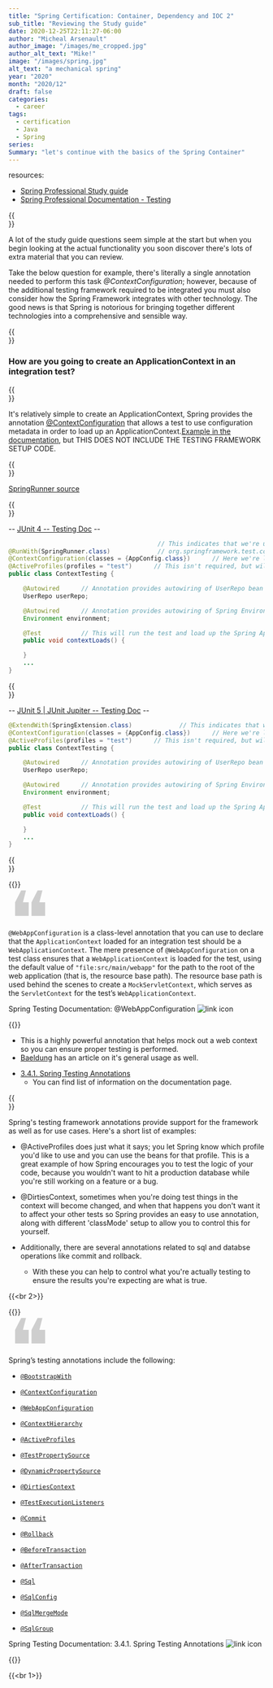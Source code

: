 ```yaml
---
title: "Spring Certification: Container, Dependency and IOC 2"
sub_title: "Reviewing the Study guide"
date: 2020-12-25T22:11:27-06:00
author: "Micheal Arsenault"
author_image: "/images/me_cropped.jpg"
author_alt_text: "Mike!"
image: "/images/spring.jpg"
alt_text: "a mechanical spring"
year: "2020"
month: "2020/12"
draft: false
categories:
  - career
tags:
  - certification
  - Java
  - Spring
series:
Summary: "let's continue with the basics of the Spring Container"
---
```


resources:

* [Spring Professional Study guide](https://pivotalcontent.s3.amazonaws.com/academy/Spring-Professional-Certification-Study-Guide.pdf)
* [Spring Professional Documentation - Testing](https://docs.spring.io/spring-framework/docs/current/reference/html/testing.html#testing)

{{<br >}}

<!-- let's continue with the 'Container, Dependency and IOC' section of the study guide, -->

A lot of the study guide questions seem simple at the start but when you begin looking at the actual functionality you soon discover there's lots of extra material that you can review.

Take the below question for example, there's literally a single annotation needed to perform this task *@ContextConfiguration*; however, because of the additional testing framework required to be integrated you must also consider how the Spring Framework integrates with other technology. The good news is that Spring is notorious for bringing together different technologies into a comprehensive and sensible way.

{{<br>}}

### How are you going to create an ApplicationContext in an integration test? 

{{<br>}}

It's relatively simple to create an ApplicationContext, Spring provides the annotation [@ContextConfiguration](https://docs.spring.io/spring-framework/docs/current/javadoc-api/org/springframework/test/context/ContextConfiguration.html) that allows a test to use configuration metadata in order to load up an ApplicationContext.[Example in the documentation](https://docs.spring.io/spring-framework/docs/current/reference/html/testing.html#spring-testing-annotation-contextconfiguration), but THIS DOES NOT INCLUDE THE TESTING FRAMEWORK SETUP CODE.


{{<br>}}

[SpringRunner source](https://github.com/spring-projects/spring-framework/blob/master/spring-test/src/main/java/org/springframework/test/context/junit4/SpringRunner.java)

{{<br>}}

--  [JUnit 4 -- Testing Doc](https://docs.spring.io/spring-framework/docs/current/reference/html/testing.html#testcontext-junit4-runner) --
```Java
                                         // This indicates that we're using JUnit 4, but is just an Alias for 
@RunWith(SpringRunner.class)             // org.springframework.test.context.junit4.SpringJUnit4ClassRunner
@ContextConfiguration(classes = {AppConfig.class})      // Here we're loading up the configuration metadata from AppConfig.class
@ActiveProfiles(profiles = "test")      // This isn't required, but will ensure that Spring only loads up the beans under the "test" profile
public class ContextTesting {

    @Autowired      // Annotation provides autowiring of UserRepo bean
    UserRepo userRepo;

    @Autowired      // Annotation provides autowiring of Spring Environment bean
    Environment environment;

    @Test           // This will run the test and load up the Spring Application Context 
    public void contextLoads() {

    }
    ...
}
```
{{<br>}}

--  [JUnit 5 | JUnit Jupiter -- Testing Doc](https://docs.spring.io/spring-framework/docs/current/reference/html/testing.html#testcontext-junit-jupiter-extension) --
```Java
@ExtendWith(SpringExtension.class)             // This indicates that we're using JUnit 5 / Jupiter with the SpringRunner.class
@ContextConfiguration(classes = {AppConfig.class})      // Here we're loading up the configuration metadata from AppConfig.class
@ActiveProfiles(profiles = "test")      // This isn't required, but will ensure that Spring only loads up the beans under the "test" profile
public class ContextTesting {

    @Autowired      // Annotation provides autowiring of UserRepo bean
    UserRepo userRepo;

    @Autowired      // Annotation provides autowiring of Spring Environment bean
    Environment environment;

    @Test           // This will run the test and load up the Spring Application Context 
    public void contextLoads() {

    }
    ...
}
```
{{<br>}}

{{<raw >}}

<div class="w3-panel w3-leftbar w3-sand">
  <span style="font-size: 150px; line-height: 0.6em; opacity: 0.2">❝</span>
  <div class="w3-large w3-serif" style="margin-top: -40px">

<!--  -->

<div class="paragraph">
<p><code>@WebAppConfiguration</code> is a class-level annotation that you can use to declare that the
<code>ApplicationContext</code> loaded for an integration test should be a <code>WebApplicationContext</code>.
The mere presence of <code>@WebAppConfiguration</code> on a test class ensures that a
<code>WebApplicationContext</code> is loaded for the test, using the default value of
<code>"file:src/main/webapp"</code> for the path to the root of the web application (that is, the
resource base path). The resource base path is used behind the scenes to create a
<code>MockServletContext</code>, which serves as the <code>ServletContext</code> for the test’s
<code>WebApplicationContext</code>.</p>
</div>

<!--  -->

  </div>
  <a href="https://docs.spring.io/spring-framework/docs/current/reference/html/testing.html#spring-testing-annotation-webappconfiguration" style="text-decoration: none">
    <p>Spring Testing Documentation: @WebAppConfiguration <img src="/icons/link.svg" alt="link icon"></p>
  </a>
</div>

{{</raw>}}
* This is a highly powerful annotation that helps mock out a web context so you can ensure proper testing is performed.
* [Baeldung](https://www.baeldung.com/spring-webappconfiguration) has an article on it's general usage as well. 

<!--  -->

* [3.4.1. Spring Testing Annotations](https://docs.spring.io/spring-framework/docs/current/reference/html/testing.html#integration-testing-annotations-spring)
  * You can find  list of information on the documentation page.

{{<br>}}

Spring's testing framework annotations provide support for the framework as well as for use cases. Here's a short list of examples:

* @ActiveProfiles does just what it says; you let Spring know which profile you'd like to use and you can use the beans for that profile. This is a great example of how Spring encourages you to test the logic of your code, because you wouldn't want to hit a production database while you're still working on a feature or a bug.

* @DirtiesContext, sometimes when you're doing test things in the context will become changed, and when that happens you don't want it to affect your other tests so Spring provides an easy to use annotation, along with different 'classMode' setup to allow you to control this for yourself.

* Additionally, there are several annotations related to sql and databse operations like commit and rollback.
  * With these you can help to control what you're actually testing to ensure the results you're expecting are what is true.


{{<br 2>}}

{{<raw>}}
<div class="w3-panel w3-leftbar w3-sand">
  <span style="font-size: 150px; line-height: 0.6em; opacity: 0.2">❝</span>
  <div class="w3-large w3-serif" style="margin-top: -40px">
  <p>Spring’s testing annotations include the following:</p>
<ul>
<li>
<p><a href="https://docs.spring.io/spring-framework/docs/current/reference/html/testing.html#spring-testing-annotation-bootstrapwith"><code>@BootstrapWith</code></a></p>
</li>
<li>
<p><a href="https://docs.spring.io/spring-framework/docs/current/reference/html/testing.html#spring-testing-annotation-contextconfiguration"><code>@ContextConfiguration</code></a></p>
</li>
<li>
<p><a href="https://docs.spring.io/spring-framework/docs/current/reference/html/testing.html#spring-testing-annotation-webappconfiguration"><code>@WebAppConfiguration</code></a></p>
</li>
<li>
<p><a href="https://docs.spring.io/spring-framework/docs/current/reference/html/testing.html#spring-testing-annotation-contexthierarchy"><code>@ContextHierarchy</code></a></p>
</li>
<li>
<p><a href="https://docs.spring.io/spring-framework/docs/current/reference/html/testing.html#spring-testing-annotation-activeprofiles"><code>@ActiveProfiles</code></a></p>
</li>
<li>
<p><a href="https://docs.spring.io/spring-framework/docs/current/reference/html/testing.html#spring-testing-annotation-testpropertysource"><code>@TestPropertySource</code></a></p>
</li>
<li>
<p><a href="https://docs.spring.io/spring-framework/docs/current/reference/html/testing.html#spring-testing-annotation-dynamicpropertysource"><code>@DynamicPropertySource</code></a></p>
</li>
<li>
<p><a href="https://docs.spring.io/spring-framework/docs/current/reference/html/testing.html#spring-testing-annotation-dirtiescontext"><code>@DirtiesContext</code></a></p>
</li>
<li>
<p><a href="https://docs.spring.io/spring-framework/docs/current/reference/html/testing.html#spring-testing-annotation-testexecutionlisteners"><code>@TestExecutionListeners</code></a></p>
</li>
<li>
<p><a href="https://docs.spring.io/spring-framework/docs/current/reference/html/testing.html#spring-testing-annotation-commit"><code>@Commit</code></a></p>
</li>
<li>
<p><a href="https://docs.spring.io/spring-framework/docs/current/reference/html/testing.html#spring-testing-annotation-rollback"><code>@Rollback</code></a></p>
</li>
<li>
<p><a href="https://docs.spring.io/spring-framework/docs/current/reference/html/testing.html#spring-testing-annotation-beforetransaction"><code>@BeforeTransaction</code></a></p>
</li>
<li>
<p><a href="https://docs.spring.io/spring-framework/docs/current/reference/html/testing.html#spring-testing-annotation-aftertransaction"><code>@AfterTransaction</code></a></p>
</li>
<li>
<p><a href="https://docs.spring.io/spring-framework/docs/current/reference/html/testing.html#spring-testing-annotation-sql"><code>@Sql</code></a></p>
</li>
<li>
<p><a href="https://docs.spring.io/spring-framework/docs/current/reference/html/testing.html#spring-testing-annotation-sqlconfig"><code>@SqlConfig</code></a></p>
</li>
<li>
<p><a href="https://docs.spring.io/spring-framework/docs/current/reference/html/testing.html#spring-testing-annotation-sqlmergemode"><code>@SqlMergeMode</code></a></p>
</li>
<li>
<p><a href="https://docs.spring.io/spring-framework/docs/current/reference/html/testing.html#spring-testing-annotation-sqlgroup"><code>@SqlGroup</code></a></p>
</li>
</ul>
</div>
  <a href="https://docs.spring.io/spring-framework/docs/current/reference/html/testing.html#integration-testing-annotations-spring" style="text-decoration: none">
    <p>Spring Testing Documentation: 3.4.1. Spring Testing Annotations  <img src="/icons/link.svg" alt="link icon"></p>
  </a>
</div>
{{</raw>}}

{{<br 1>}}

